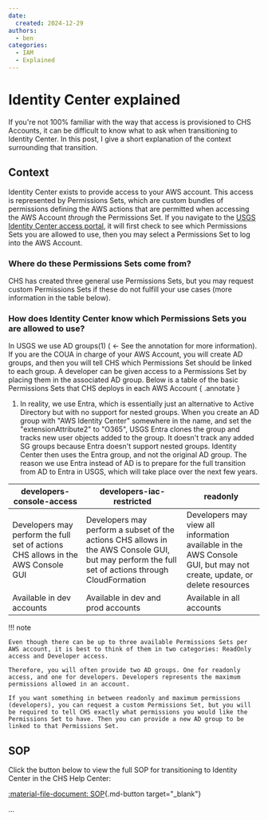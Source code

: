 ```yaml
---
date:
  created: 2024-12-29
authors:
  - ben
categories:
  - IAM
  - Explained
---
```


# Identity Center explained

If you're not 100% familiar with the way that access is provisioned to CHS Accounts, it can be difficult to know what to ask when transitioning to Identity Center. In this post, I give a short explanation of the context surrounding that transition.

<!-- more -->

## Context

Identity Center exists to provide access to your AWS account. This access is represented by Permissions Sets, which are custom bundles of permissions defining the AWS actions that are permitted when accessing the AWS Account *through* the Permissions Set. If you navigate to the [USGS Identity Center access portal](https://d-926773f86b.awsapps.com/start/#/?tab=accounts), it will first check to see which Permissions Sets you are allowed to use, then you may select a Permissions Set to log into the AWS Account.

### Where do these Permissions Sets come from?

CHS has created three general use Permissions Sets, but you may request custom Permissions Sets if these do not fulfill your use cases (more information in the table below).

### How does Identity Center know which Permissions Sets you are allowed to use?

In USGS we use AD groups(1) ( <- See the annotation for more information). If you are the COUA in charge of your AWS Account, you will create AD groups, and then you will tell CHS which Permissions Set should be linked to each group. A developer can be given access to a Permissions Set by placing them in the associated AD group. Below is a table of the basic Permissions Sets that CHS deploys in each AWS Account
{ .annotate }

1. In reality, we use Entra, which is essentially just an alternative to Active Directory but with no support for nested groups. When you create an AD group with "AWS Identity Center" somewhere in the name, and set the "extensionAttribute2" to "O365", USGS Entra clones the group and tracks new user objects added to the group. It doesn't track any added SG groups because Entra doesn't support nested groups. Identity Center then uses the Entra group, and not the original AD group. The reason we use Entra instead of AD is to prepare for the full transition from AD to Entra in USGS, which will take place over the next few years.

|developers-console-access|developers-iac-restricted|readonly|
|---|---|---|
|Developers may perform the full set of actions CHS allows in the AWS Console GUI|Developers may perform a subset of the actions CHS allows in the AWS Console GUI, but may perform the full set of actions through CloudFormation|Developers may view all information available in the AWS Console GUI, but may not create, update, or delete resources|
|Available in dev accounts|Available in dev and prod accounts|Available in all accounts|

!!! note

    Even though there can be up to three available Permissions Sets per AWS account, it is best to think of them in two categories: ReadOnly access and Developer access.

    Therefore, you will often provide two AD groups. One for readonly access, and one for developers. Developers represents the maximum permissions allowed in an account.

    If you want something in between readonly and maximum permissions (developers), you can request a custom Permissions Set, but you will be required to tell CHS exactly what permissions you would like the Permissions Set to have. Then you can provide a new AD group to be linked to that Permissions Set.

## SOP

Click the button below to view the full SOP for transitioning to Identity Center in the CHS Help Center:

[:material-file-document: SOP](https://support.chs.usgs.gov/x/QwHVD){.md-button target="_blank"}

...
